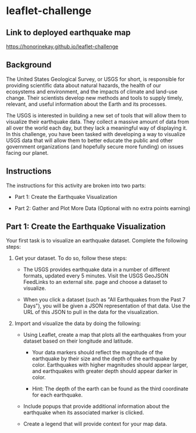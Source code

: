 # leaflet-challenge

## Link to deployed earthquake map 
https://honorinekay.github.io/leaflet-challenge

## Background

The United States Geological Survey, or USGS for short, is responsible for providing scientific data about natural hazards, the health of our ecosystems and environment, and the impacts of climate and land-use change. Their scientists develop new methods and tools to supply timely, relevant, and useful information about the Earth and its processes.

The USGS is interested in building a new set of tools that will allow them to visualize their earthquake data. They collect a massive amount of data from all over the world each day, but they lack a meaningful way of displaying it. In this challenge, you have been tasked with developing a way to visualize USGS data that will allow them to better educate the public and other government organizations (and hopefully secure more funding) on issues facing our planet.

## Instructions

The instructions for this activity are broken into two parts:

* Part 1: Create the Earthquake Visualization

* Part 2: Gather and Plot More Data (Optional with no extra points earning)

## Part 1: Create the Earthquake Visualization

Your first task is to visualize an earthquake dataset. Complete the following steps:

1. Get your dataset. To do so, follow these steps:

    - The USGS provides earthquake data in a number of different formats, updated every 5 minutes. Visit the USGS GeoJSON FeedLinks to an external site. page and choose a dataset to visualize. 
     
    - When you click a dataset (such as "All Earthquakes from the Past 7 Days"), you will be given a JSON representation of that data. Use the URL of this JSON to pull in the data for the visualization. 

2. Import and visualize the data by doing the following:

     - Using Leaflet, create a map that plots all the earthquakes from your dataset based on their longitude and latitude.

        * Your data markers should reflect the magnitude of the earthquake by their size and the depth of the earthquake by color. Earthquakes with higher magnitudes should appear larger, and earthquakes with greater depth should appear darker in color.

        * Hint: The depth of the earth can be found as the third coordinate for each earthquake.

    - Include popups that provide additional information about the earthquake when its associated marker is clicked.
     
    - Create a legend that will provide context for your map data.

    